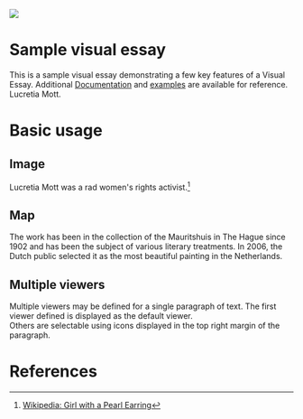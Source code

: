 <a href="https://juncture-digital.org"><img src="https://juncture-digital.org/images/ve-button.png"></a>

<param ve-config 
       title="Lucretia Mott"
       author="James Truitt"
       banner="https://digitalcollections.tricolib.brynmawr.edu/iiif/2/sc:262376~JP2~/full/pct:100/0/default.jpg" 
       layout="vertical">

<!-- Entities discussed throughout the essay are typically defined before the essay text and
     are thus available in all text.  Entity identifiers (QIDs) can be found in either
     Wikipedia or Wikidata (https://www.wikidata.org)> -->
<param ve-entity eid="Q185372"> <!-- Girl with a Pearl Earring painting -->
<param ve-entity eid="Q41264"> <!-- Johannes Vermeer -->
<param ve-entity eid="Q221092"> <!-- Mauritshuis -->
<param ve-entity eid="Q36600"> <!-- The Hague -->
<param ve-entity eid="Q267107"> <!-- Lucretia Mott -->

# Sample visual essay

This is a sample visual essay demonstrating a few key features of a Visual Essay. Additional [Documentation](https://github.com/JSTOR-Labs/juncture/wiki) and [examples](https://jstor-labs.github.io/juncture-examples) are available for reference. Lucretia Mott.
<param ve-image 
       manifest="https://iiif.juncture-digital.org/manifest/6dd738aed85597cac540ad31dd5818e86ef7f2918c7b43a9eb3123d5538e6e4c">

# Basic usage

## Image

Lucretia Mott was a rad women's rights activist.[^1]
<param ve-compare curtain 
       url="https://stor.artstor.org/stor/10970784-2155-498d-8b05-d8586b1f67d0" 
       label="Lucretia Mott 1>
<param ve-compare 
       url="https://stor.artstor.org/stor/1420f054-9ba2-427b-b007-6aa22a7e785d" 
       label="Cafe Nero High Street (pre 1918)" 
       description="Canterbury High Street. Unposted and with no identifying features." 
       license="No Known Copyright">

## Map

The work has been in the collection of the Mauritshuis in The Hague since 1902 and has been the subject of various 
literary treatments. In 2006, the Dutch public selected it as the most beautiful painting in the Netherlands.
<param ve-map zoom="5" 
       center="39.833333, -98.583333"
       marker-type="circle"
       radius="4" 
       stroke-width="0"
       fill="blue" 
       fill-opacity="1">
<param ve-map-layer geojson title="Blood Lead Levels" url="child_blood_lead_levels_by_ct.geojson">

## Multiple viewers

Multiple viewers may be defined for a single paragraph of text.  The first viewer defined is displayed as the default viewer.  
Others are selectable using icons displayed in the top right margin of the paragraph.
<param ve-image 
       manifest="https://iiif.juncture-digital.org/manifest/6dd738aed85597cac540ad31dd5818e86ef7f2918c7b43a9eb3123d5538e6e4c">
<param ve-map center="Q36600" zoom="11">

# References

[^1]: [Wikipedia: Girl with a Pearl Earring](https://en.wikipedia.org/wiki/Girl_with_a_Pearl_Earring)
